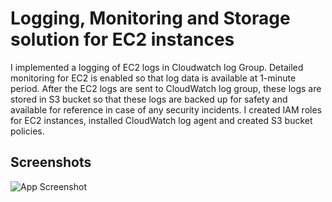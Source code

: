 # Logging, Monitoring and Storage solution for EC2 instances


I implemented a logging of EC2 logs in Cloudwatch log Group. Detailed monitoring for EC2 is enabled so that log data is available at 1-minute period. 
After the EC2 logs are sent to CloudWatch log group, these logs are stored in S3 bucket so that these logs are backed up for safety and available for reference in case of any security incidents. I created IAM roles for EC2 instances, installed CloudWatch log agent and created S3 bucket policies.


## Screenshots

![App Screenshot](https://via.placeholder.com/468x300?text=App+Screenshot+Here)
